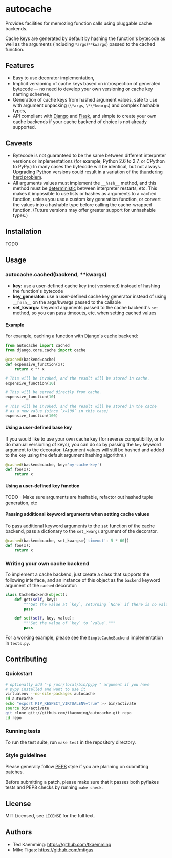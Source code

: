 # autocache

Provides facilities for memozing function calls using pluggable cache backends.

Cache keys are generated by default by hashing the function's bytecode as well
as the arguments (including `*args`/`**kwargs`) passed to the cached function.

## Features

* Easy to use decorator implementation,
* Implicit versioning of cache keys based on introspection of generated
  bytecode -- no need to develop your own versioning or cache key naming schemes,
* Generation of cache keys from hashed argument values, safe to use with
  argument unpacking (`\*args`, `\*\*kwargs`) and complex hashable types,
* API compliant with [Django](https://docs.djangoproject.com/en/dev/topics/cache/)
  and [Flask](http://flask.pocoo.org/docs/patterns/caching/), and simple to
  create your own cache backends if your cache backend of choice is not already
  supported.

## Caveats

* Bytecode is not guaranteed to be the same between different interpreter
  versions or implementations (for example, Python 2.6 to 2.7, or CPython to
  PyPy.) In many cases the bytecode will be identical, but not always. Upgrading
  Python versions could result in a variation of the
  [thundering herd problem](http://en.wikipedia.org/wiki/Thundering_herd_problem).
* All arguments values must implement the `__hash__` method, and this method
  must be [deterministic](http://en.wikipedia.org/wiki/Deterministic_algorithm)
  between interpreter restarts, etc. This makes it impossible to use lists or
  hashes as arguments to a cached function, unless you use a custom key
  generation function, or convert the values into a hashable type before calling
  the cache-wrapped function. (Future versions may offer greater support for
  unhashable types.)

## Installation

TODO

## Usage

### autocache.cached(backend, \*\*kwargs)

* **key:** use a user-defined cache key (not versioned) instead of hashing the
  function's bytecode
* **key_generator:** use a user-defined cache key generator instead of using
  `__hash__` on the args/kwargs passed to the callable
* **set_kwargs:** keyword arguments passed to the cache backend's `set` method,
  so you can pass timeouts, etc. when setting cached values

#### Example

For example, caching a function with Django's cache backend:

```python
from autocache import cached
from django.core.cache import cache

@cached(backend=cache)
def expensive_function(x):
    return x ** x

# This will be invoked, and the result will be stored in cache.
expensive_function(10)

# This will be served directly from cache.
expensive_function(10)

# This will be invoked, and the result will be stored in the cache
# as a new value (since `x=100` in this case)
expensive_function(100)
```

#### Using a user-defined base key

If you would like to use your own cache key (for reverse compatibility, or to
do manual versioning of keys), you can do so by passing the `key` keyword
argument to the decorator. (Argument values will still be hashed and added to
the key using the default argument hashing algorithm.)

```python
@cached(backend=cache, key='my-cache-key')
def foo(x):
    return x
```

#### Using a user-defined key function

TODO - Make sure arguments are hashable, refactor out hashed tuple generation, etc

#### Passing additional keyword arguments when setting cache values

To pass additional keyword arguments to the `set` function of the cache backend,
pass a dictionary to the `set_kwargs` argument of the decorator.

```python
@cached(backend=cache, set_kwargs={'timeout': 5 * 60})
def foo(x):
    return x
```

### Writing your own cache backend

To implement a cache backend, just create a class that supports the following
interface, and an instance of this object as the `backend` keyword argument of
the `cached` decorator:

```python
class CacheBackend(object):
    def get(self, key):
        """Get the value at `key`, returning `None` if there is no value."""
        pass

    def set(self, key, value):
        """Set the value of `key` to `value`."""
        pass
```

For a working example, please see the `SimpleCacheBackend` implementation in
`tests.py`.

## Contributing

### Quickstart

```bash
# optionally add "-p /usr/local/bin/pypy " argument if you have
# pypy installed and want to use it
virtualenv --no-site-packages autocache
cd autocache
echo "export PIP_RESPECT_VIRTUALENV=true" >> bin/activate
source bin/activate
git clone git://github.com/tkaemming/autocache.git repo
cd repo
```

### Running tests

To run the test suite, run `make test` in the repository directory.

### Style guidelines

Please generally follow [PEP8](http://www.python.org/dev/peps/pep-0008/) style
if you are planning on submitting patches.

Before submitting a patch, please make sure that it passes both pyflakes tests
and PEP8 checks by running `make check`.

## License

MIT Licensed, see `LICENSE` for the full text.

## Authors

* Ted Kaemming: <https://github.com/tkaemming>
* Mike Tigas: <https://github.com/mtigas>
